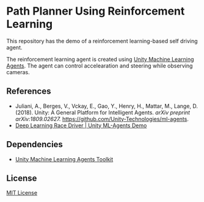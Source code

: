 # Path Planner Using Reinforcement Learning

This repository has the demo of a reinforcement learning-based self driving agent. 

The reinforcement learning agent is created using [Unity Machine Learning Agents](https://github.com/Unity-Technologies/ml-agents). The agent can control accelearation and steering while observing cameras.

## References

- Juliani, A., Berges, V., Vckay, E., Gao, Y., Henry, H., Mattar, M., Lange, D. (2018). Unity: A General Platform for Intelligent Agents. *arXiv preprint arXiv:1809.02627.* https://github.com/Unity-Technologies/ml-agents.
- [Deep Learning Race Driver | Unity ML-Agents Demo](https://youtu.be/gEf9V03HWv0)

## Dependencies

- [Unity Machine Learning Agents Toolkit](https://github.com/Unity-Technologies/ml-agents.git)

## License

[MIT License](LICENSE)